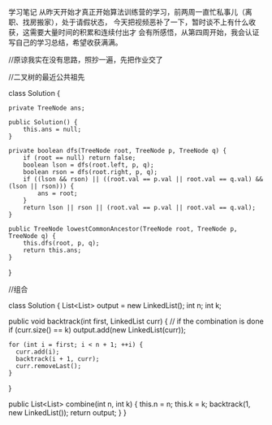 学习笔记
从昨天开始才真正开始算法训练营的学习，前两周一直忙私事儿（离职、找房搬家），处于请假状态，
今天把视频恶补了一下，暂时谈不上有什么收获，这需要大量时间的积累和连续付出才
会有所感悟，从第四周开始，我会认证写自己的学习总结，希望收获满满。


//原谅我实在没有思路，照抄一遍，先把作业交了


//二叉树的最近公共祖先

class Solution {

    private TreeNode ans;

    public Solution() {
        this.ans = null;
    }

    private boolean dfs(TreeNode root, TreeNode p, TreeNode q) {
        if (root == null) return false;
        boolean lson = dfs(root.left, p, q);
        boolean rson = dfs(root.right, p, q);
        if ((lson && rson) || ((root.val == p.val || root.val == q.val) && (lson || rson))) {
            ans = root;
        } 
        return lson || rson || (root.val == p.val || root.val == q.val);
    }

    public TreeNode lowestCommonAncestor(TreeNode root, TreeNode p, TreeNode q) {
        this.dfs(root, p, q);
        return this.ans;
    }
}


//组合

class Solution {
  List<List<Integer>> output = new LinkedList();
  int n;
  int k;

  public void backtrack(int first, LinkedList<Integer> curr) {
    // if the combination is done
    if (curr.size() == k)
      output.add(new LinkedList(curr));

    for (int i = first; i < n + 1; ++i) {
      curr.add(i);
      backtrack(i + 1, curr);
      curr.removeLast();
    }
  }

  public List<List<Integer>> combine(int n, int k) {
    this.n = n;
    this.k = k;
    backtrack(1, new LinkedList<Integer>());
    return output;
  }
}